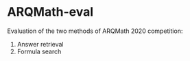 # ARQMath-eval

Evaluation of the two methods of ARQMath 2020 competition:

1. Answer retrieval
2. Formula search